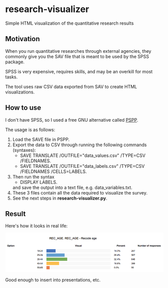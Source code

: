 # research-visualizer
Simple HTML visualization of the quantitative research results

## Motivation
When you run quantitative researches through external agencies, they commonly give you the SAV file that is meant to be used by the SPSS package.

SPSS is very expensive, requires skills, and may be an overkill for most tasks.

The tool uses raw CSV data exported from SAV to create HTML visualizations.

## How to use

I don't have SPSS, so I used a free GNU alternative called <a href="https://www.gnu.org/software/pspp/">PSPP</a>.

The usage is as follows:

<ol>
  <li>
    Load the SAVE file in PSPP.
  </li>
  <li>
    Export the data to CSV through running the following commands (syntaxes):
    <ul>
      <li>SAVE TRANSLATE /OUTFILE="data_values.csv" /TYPE=CSV /FIELDNAMES.</li>
      <li>SAVE TRANSLATE /OUTFILE="data_labels.csv" /TYPE=CSV /FIELDNAMES /CELLS=LABELS.</li>
    </ul>
  </li>
  <li>
    Then run the syntax
    <ul>
      <li>DISPLAY LABELS.</li>
    </ul>
    and save the output into a text file, e.g. data_variables.txt.
  </li>
  <li>
    These 3 files contain all the data required to visualize the survey.
  </li>
  <li>
    See the next steps in <b>research-visualizer.py</b>.
  </li>
</ol>

## Result

Here's how it looks in real life:

![Example](https://raw.githubusercontent.com/sympho-ru/research-visualizer/master/example.png)

Good enough to insert into presentations, etc.

